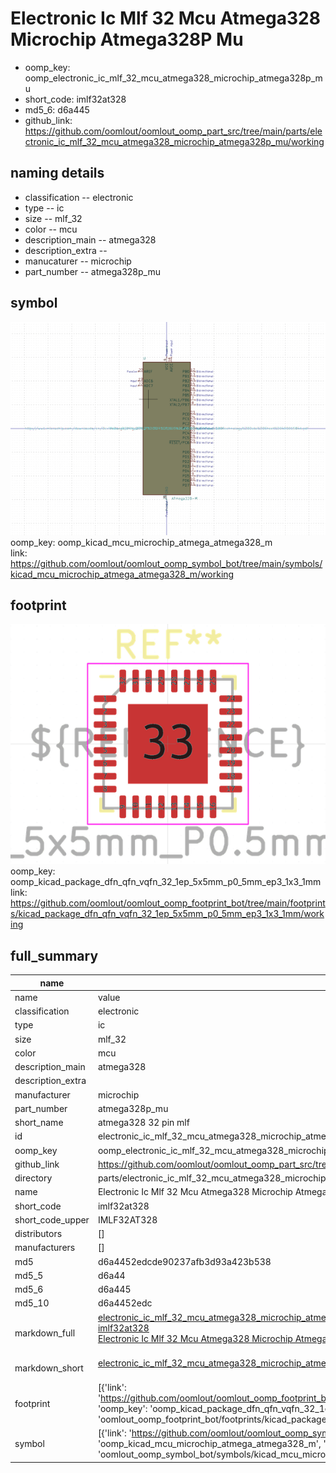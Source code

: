 # Electronic Ic Mlf 32 Mcu Atmega328 Microchip Atmega328P Mu

  
* oomp_key: oomp_electronic_ic_mlf_32_mcu_atmega328_microchip_atmega328p_mu 
* short_code: imlf32at328
* md5_6: d6a445  
* github_link: https://github.com/oomlout/oomlout_oomp_part_src/tree/main/parts/electronic_ic_mlf_32_mcu_atmega328_microchip_atmega328p_mu/working  
## naming details
* classification -- electronic
* type -- ic
* size -- mlf_32
* color -- mcu
* description_main -- atmega328
* description_extra -- 
* manucaturer -- microchip
* part_number -- atmega328p_mu



## symbol

![](symbol/0/working/working_600.png)  
oomp_key: oomp_kicad_mcu_microchip_atmega_atmega328_m  
link: https://github.com/oomlout/oomlout_oomp_symbol_bot/tree/main/symbols/kicad_mcu_microchip_atmega_atmega328_m/working  

## footprint

![](footprint/0/working/working_600.png)  
oomp_key: oomp_kicad_package_dfn_qfn_vqfn_32_1ep_5x5mm_p0_5mm_ep3_1x3_1mm  
link: https://github.com/oomlout/oomlout_oomp_footprint_bot/tree/main/footprints/kicad_package_dfn_qfn_vqfn_32_1ep_5x5mm_p0_5mm_ep3_1x3_1mm/working  

## full_summary
| name | value | 
| --- | --- | 
| name | value | 
| classification | electronic | 
| type | ic | 
| size | mlf_32 | 
| color | mcu | 
| description_main | atmega328 | 
| description_extra |  | 
| manufacturer | microchip | 
| part_number | atmega328p_mu | 
| short_name | atmega328 32 pin mlf | 
| id | electronic_ic_mlf_32_mcu_atmega328_microchip_atmega328p_mu | 
| oomp_key | oomp_electronic_ic_mlf_32_mcu_atmega328_microchip_atmega328p_mu | 
| github_link | https://github.com/oomlout/oomlout_oomp_part_src/tree/main/parts/electronic_ic_mlf_32_mcu_atmega328_microchip_atmega328p_mu/working | 
| directory | parts/electronic_ic_mlf_32_mcu_atmega328_microchip_atmega328p_mu | 
| name | Electronic Ic Mlf 32 Mcu Atmega328 Microchip Atmega328P Mu | 
| short_code | imlf32at328 | 
| short_code_upper | IMLF32AT328 | 
| distributors | [] | 
| manufacturers | [] | 
| md5 | d6a4452edcde90237afb3d93a423b538 | 
| md5_5 | d6a44 | 
| md5_6 | d6a445 | 
| md5_10 | d6a4452edc | 
| markdown_full | [electronic_ic_mlf_32_mcu_atmega328_microchip_atmega328p_mu](https://github.com/oomlout/oomlout_oomp_part_src/tree/main/parts/electronic_ic_mlf_32_mcu_atmega328_microchip_atmega328p_mu/working)<br>[imlf32at328](https://github.com/oomlout/oomlout_oomp_part_src/tree/main/parts/electronic_ic_mlf_32_mcu_atmega328_microchip_atmega328p_mu/working)<br>[Electronic Ic Mlf 32 Mcu Atmega328 Microchip Atmega328P Mu](https://github.com/oomlout/oomlout_oomp_part_src/tree/main/parts/electronic_ic_mlf_32_mcu_atmega328_microchip_atmega328p_mu/working)<br><br> | 
| markdown_short | [electronic_ic_mlf_32_mcu_atmega328_microchip_atmega328p_mu](https://github.com/oomlout/oomlout_oomp_part_src/tree/main/parts/electronic_ic_mlf_32_mcu_atmega328_microchip_atmega328p_mu/working)<br><br> | 
| footprint | [{'link': 'https://github.com/oomlout/oomlout_oomp_footprint_bot/tree/main/foootprntss/kicad_package_dfn_qfn_vqfn_32_1ep_5x5mm_p0_5mm_ep3_1x3_1mm', 'oomp_key': 'oomp_kicad_package_dfn_qfn_vqfn_32_1ep_5x5mm_p0_5mm_ep3_1x3_1mm', 'directory': 'oomlout_oomp_footprint_bot/footprints/kicad_package_dfn_qfn_vqfn_32_1ep_5x5mm_p0_5mm_ep3_1x3_1mm//working/working.kicad_mod'}] | 
| symbol | [{'link': 'https://github.com/oomlout/oomlout_oomp_symbol_bot/tree/main/symbols/kicad_mcu_microchip_atmega_atmega328_m', 'oomp_key': 'oomp_kicad_mcu_microchip_atmega_atmega328_m', 'directory': 'oomlout_oomp_symbol_bot/symbols/kicad_mcu_microchip_atmega_atmega328_m//working/working.kicad_sym'}] | 
